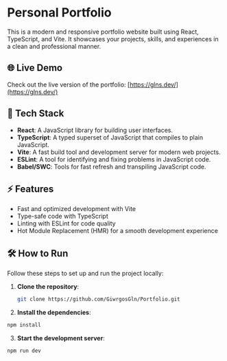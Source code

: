 # Personal Portfolio

This is a modern and responsive portfolio website built using React, TypeScript, and Vite. It showcases your projects, skills, and experiences in a clean and professional manner.

## 🌐 Live Demo

Check out the live version of the portfolio: [https://glns.dev/](https://glns.dev/)

## 🚀 Tech Stack

- **React**: A JavaScript library for building user interfaces.
- **TypeScript**: A typed superset of JavaScript that compiles to plain JavaScript.
- **Vite**: A fast build tool and development server for modern web projects.
- **ESLint**: A tool for identifying and fixing problems in JavaScript code.
- **Babel/SWC**: Tools for fast refresh and transpiling JavaScript code.

## ⚡ Features

- Fast and optimized development with Vite
- Type-safe code with TypeScript
- Linting with ESLint for code quality
- Hot Module Replacement (HMR) for a smooth development experience

## 🛠️ How to Run

Follow these steps to set up and run the project locally:

1. **Clone the repository**:
   ```bash
   git clone https://github.com/GiwrgosGln/Portfolio.git
   ```
2. **Install the dependencies**:

```bash
npm install
```

3. **Start the development server**:

```bash
npm run dev
```
